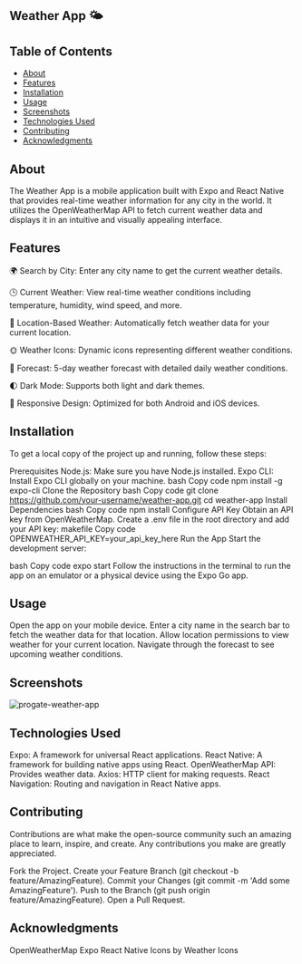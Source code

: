 ## Weather App 🌤️

## Table of Contents
- [About](#about)
- [Features](#features)
- [Installation](#installation)
- [Usage](#usage)
- [Screenshots](#screenshots)
- [Technologies Used](#technologies-used)
- [Contributing](#contributing)
- [Acknowledgments](#acknowledgments)

## About
The Weather App is a mobile application built with Expo and React Native that provides real-time weather information for any city in the world. It utilizes the OpenWeatherMap API to fetch current weather data and displays it in an intuitive and visually appealing interface.

## Features
🌍 Search by City: Enter any city name to get the current weather details.

🕒 Current Weather: View real-time weather conditions including temperature, humidity, wind speed, and more.

🧭 Location-Based Weather: Automatically fetch weather data for your current location.

🌞 Weather Icons: Dynamic icons representing different weather conditions.

📅 Forecast: 5-day weather forecast with detailed daily weather conditions.

🌓 Dark Mode: Supports both light and dark themes.

📱 Responsive Design: Optimized for both Android and iOS devices.

## Installation
To get a local copy of the project up and running, follow these steps:

Prerequisites
Node.js: Make sure you have Node.js installed.
Expo CLI: Install Expo CLI globally on your machine.
bash
Copy code
npm install -g expo-cli
Clone the Repository
bash
Copy code
git clone https://github.com/your-username/weather-app.git
cd weather-app
Install Dependencies
bash
Copy code
npm install
Configure API Key
Obtain an API key from OpenWeatherMap.
Create a .env file in the root directory and add your API key:
makefile
Copy code
OPENWEATHER_API_KEY=your_api_key_here
Run the App
Start the development server:

bash
Copy code
expo start
Follow the instructions in the terminal to run the app on an emulator or a physical device using the Expo Go app.

## Usage
Open the app on your mobile device.
Enter a city name in the search bar to fetch the weather data for that location.
Allow location permissions to view weather for your current location.
Navigate through the forecast to see upcoming weather conditions.

## Screenshots
![progate-weather-app](https://github.com/addinseptyan/progate-weather-app/assets/76584759/ee065fd1-f04f-4c8f-b9f2-3ad3867b1dab)

## Technologies Used
Expo: A framework for universal React applications.
React Native: A framework for building native apps using React.
OpenWeatherMap API: Provides weather data.
Axios: HTTP client for making requests.
React Navigation: Routing and navigation in React Native apps.

## Contributing
Contributions are what make the open-source community such an amazing place to learn, inspire, and create. Any contributions you make are greatly appreciated.

Fork the Project.
Create your Feature Branch (git checkout -b feature/AmazingFeature).
Commit your Changes (git commit -m 'Add some AmazingFeature').
Push to the Branch (git push origin feature/AmazingFeature).
Open a Pull Request.

## Acknowledgments
OpenWeatherMap
Expo
React Native
Icons by Weather Icons

